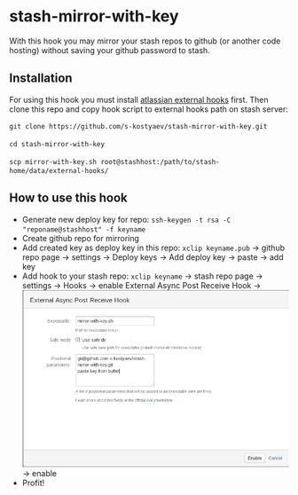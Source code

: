 stash-mirror-with-key
=====================
With this hook you may mirror your stash repos to github (or another
code hosting) without saving your github password to stash.

Installation
-------------

For using this hook you must install
[atlassian external hooks](https://github.com/ngsru/atlassian-external-hooks)
first.
Then clone this repo and copy hook script to external hooks path on
stash server:

    git clone https://github.com/s-kostyaev/stash-mirror-with-key.git

    cd stash-mirror-with-key

    scp mirror-with-key.sh root@stashhost:/path/to/stash-home/data/external-hooks/


How to use this hook
---------------------

* Generate new deploy key for repo: `ssh-keygen -t rsa -C "reponame@stashhost" -f keyname`
* Create github repo for mirroring
* Add created key as deploy key in this repo:
`xclip keyname.pub` -> github repo page -> settings -> Deploy keys ->
Add deploy key -> paste -> add key
* Add hook to your stash repo: `xclip keyname` -> stash repo page ->
settings -> Hooks -> enable External Async Post Receive Hook ->
![hook options](https://raw.githubusercontent.com/s-kostyaev/stash-mirror-with-key/master/hook.png)
-> enable
* Profit!
